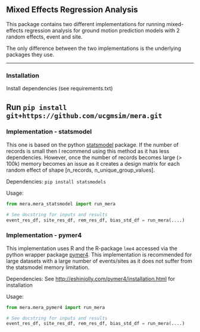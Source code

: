 ## Mixed Effects Regression Analysis

This package contains two different implementations for running mixed-effects regression analysis for ground motion prediction models with 2 random effects, event and site.

The only difference between the two implementations is the underlying packages they use.

----
### Installation

Install dependencies (see requirements.txt)

Run `pip install git+https://github.com/ucgmsim/mera.git`
-----

### Implementation - statsmodel 
This one is based on the python [statsmodel](https://www.statsmodels.org/stable/index.html) package. If the number of records is small then I recommend using this method as it has less dependencies. However, once the number of records becomes large (> 100k) memory becomes an issue as it creates a design matrix for each random effect of shape [n_records, n_unique_group_values].

Dependencies: `pip install statsmodels`

Usage:
```python
from mera.mera_statsmodel import run_mera

# See docstring for inputs and results
event_res_df, site_res_df, rem_res_df, bias_std_df = run_mera(....)
```


### Implementation - pymer4
This implementation uses R and the R-package `lme4` accessed via the python wrapper package [pymer4](http://eshinjolly.com/pymer4/index.html). This implementation is recommended for large datasets with a large number of events/sites as it does not suffer from the statsmodel memory limitation.

Dependencies: See http://eshinjolly.com/pymer4/installation.html for installation

Usage:
```python
from mera.mera_pymer4 import run_mera

# See docstring for inputs and results
event_res_df, site_res_df, rem_res_df, bias_std_df = run_mera(....)
```


